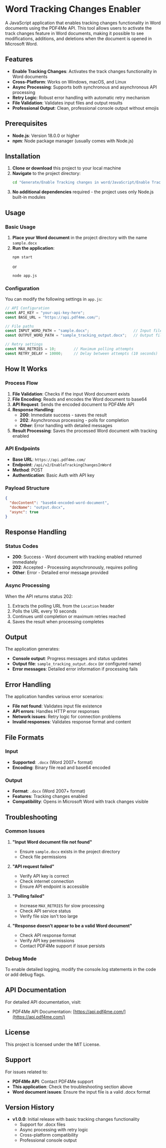 # Word Tracking Changes Enabler

A JavaScript application that enables tracking changes functionality in Word documents using the PDF4Me API. This tool allows users to activate the track changes feature in Word documents, making it possible to see modifications, additions, and deletions when the document is opened in Microsoft Word.

## Features

- **Enable Tracking Changes**: Activates the track changes functionality in Word documents
- **Cross-Platform**: Works on Windows, macOS, and Linux
- **Async Processing**: Supports both synchronous and asynchronous API processing
- **Retry Logic**: Robust error handling with automatic retry mechanism
- **File Validation**: Validates input files and output results
- **Professional Output**: Clean, professional console output without emojis

## Prerequisites

- **Node.js**: Version 18.0.0 or higher
- **npm**: Node package manager (usually comes with Node.js)

## Installation

1. **Clone or download** this project to your local machine
2. **Navigate** to the project directory:
   ```bash
   cd "Generate/Enable Tracking changes in word/JavaScript/Enable Tracking changes in word"
   ```
3. **No additional dependencies** required - the project uses only Node.js built-in modules

## Usage

### Basic Usage

1. **Place your Word document** in the project directory with the name `sample.docx`
2. **Run the application**:
   ```bash
   npm start
   ```
   or
   ```bash
   node app.js
   ```

### Configuration

You can modify the following settings in `app.js`:

```javascript
// API Configuration
const API_KEY = "your-api-key-here";
const BASE_URL = "https://api.pdf4me.com/";

// File paths
const INPUT_WORD_PATH = "sample.docx";                    // Input file
const OUTPUT_WORD_PATH = "sample_tracking_output.docx";   // Output file

// Retry settings
const MAX_RETRIES = 10;        // Maximum polling attempts
const RETRY_DELAY = 10000;     // Delay between attempts (10 seconds)
```

## How It Works

### Process Flow

1. **File Validation**: Checks if the input Word document exists
2. **File Encoding**: Reads and encodes the Word document to base64
3. **API Request**: Sends the encoded document to PDF4Me API
4. **Response Handling**: 
   - **200**: Immediate success - saves the result
   - **202**: Asynchronous processing - polls for completion
   - **Other**: Error handling with detailed messages
5. **Result Processing**: Saves the processed Word document with tracking enabled

### API Endpoints

- **Base URL**: `https://api.pdf4me.com/`
- **Endpoint**: `/api/v2/EnableTrackingChangesInWord`
- **Method**: POST
- **Authentication**: Basic Auth with API key

### Payload Structure

```json
{
  "docContent": "base64-encoded-word-document",
  "docName": "output.docx",
  "async": true
}
```

## Response Handling

### Status Codes

- **200**: Success - Word document with tracking enabled returned immediately
- **202**: Accepted - Processing asynchronously, requires polling
- **Other**: Error - Detailed error message provided

### Async Processing

When the API returns status 202:
1. Extracts the polling URL from the `Location` header
2. Polls the URL every 10 seconds
3. Continues until completion or maximum retries reached
4. Saves the result when processing completes

## Output

The application generates:
- **Console output**: Progress messages and status updates
- **Output file**: `sample_tracking_output.docx` (or configured name)
- **Error messages**: Detailed error information if processing fails

## Error Handling

The application handles various error scenarios:
- **File not found**: Validates input file existence
- **API errors**: Handles HTTP error responses
- **Network issues**: Retry logic for connection problems
- **Invalid responses**: Validates response format and content

## File Formats

### Input
- **Supported**: `.docx` (Word 2007+ format)
- **Encoding**: Binary file read and base64 encoded

### Output
- **Format**: `.docx` (Word 2007+ format)
- **Features**: Tracking changes enabled
- **Compatibility**: Opens in Microsoft Word with track changes visible

## Troubleshooting

### Common Issues

1. **"Input Word document file not found"**
   - Ensure `sample.docx` exists in the project directory
   - Check file permissions

2. **"API request failed"**
   - Verify API key is correct
   - Check internet connection
   - Ensure API endpoint is accessible

3. **"Polling failed"**
   - Increase `MAX_RETRIES` for slow processing
   - Check API service status
   - Verify file size isn't too large

4. **"Response doesn't appear to be a valid Word document"**
   - Check API response format
   - Verify API key permissions
   - Contact PDF4Me support if issue persists

### Debug Mode

To enable detailed logging, modify the console.log statements in the code or add debug flags.

## API Documentation

For detailed API documentation, visit:
- PDF4Me API Documentation: [https://api.pdf4me.com/](https://api.pdf4me.com/)

## License

This project is licensed under the MIT License.

## Support

For issues related to:
- **PDF4Me API**: Contact PDF4Me support
- **This application**: Check the troubleshooting section above
- **Word document issues**: Ensure the input file is a valid .docx format

## Version History

- **v1.0.0**: Initial release with basic tracking changes functionality
  - Support for .docx files
  - Async processing with retry logic
  - Cross-platform compatibility
  - Professional console output 